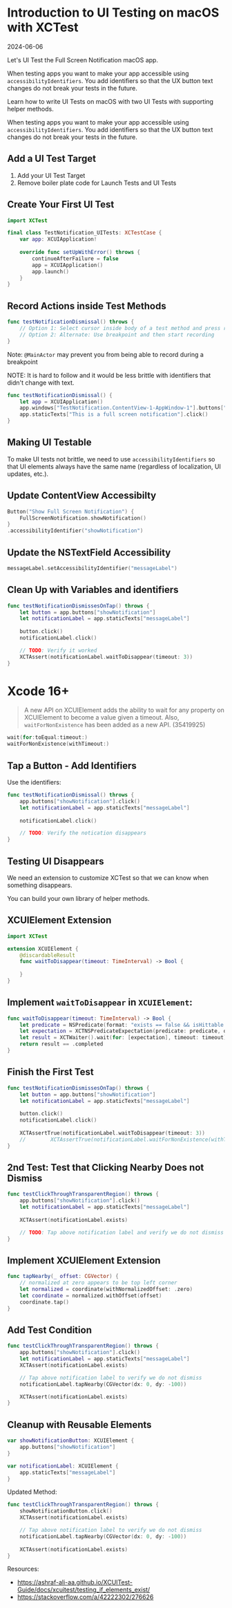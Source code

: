 # Introduction to UI Testing on macOS with XCTest
2024-06-06

Let's UI Test the Full Screen Notification macOS app.

When testing apps you want to make your app accessible using `accessibilityIdentifiers`. You add identifiers so that the UX button text changes do not break your tests in the future.

Learn how to write UI Tests on macOS with two UI Tests with supporting helper methods.

When testing apps you want to make your app accessible using `accessibilityIdentifiers`. You add identifiers so that the UX button text changes do not break your tests in the future.

## Add a UI Test Target

1. Add your UI Test Target
2. Remove boiler plate code for Launch Tests and UI Tests

## Create Your First UI Test

```swift
import XCTest

final class TestNotification_UITests: XCTestCase {
    var app: XCUIApplication!
    
    override func setUpWithError() throws {
        continueAfterFailure = false
        app = XCUIApplication()
        app.launch()
    }
}
```

## Record Actions inside Test Methods


```swift
func testNotificationDismissal() throws {
	// Option 1: Select cursor inside body of a test method and press record
	// Option 2: Alternate: Use breakpoint and then start recording
}
```

Note: `@MainActor` may prevent you from being able to record during a breakpoint

NOTE: It is hard to follow and it would be less brittle with identifiers that didn't change with text.

```swift
func testNotificationDismissal() {
	let app = XCUIApplication()
	app.windows["TestNotification.ContentView-1-AppWindow-1"].buttons["Show Full Screen Notification"].click()
	app.staticTexts["This is a full screen notification"].click()
}
```

## Making UI Testable

To make UI tests not brittle, we need to use `accessibilityIdentifiers` so that UI elements always have the same name (regardless of localization, UI updates, etc.).

## Update ContentView Accessibilty

```swift
Button("Show Full Screen Notification") {
    FullScreenNotification.showNotification()
}
.accessibilityIdentifier("showNotification")
```

## Update the NSTextField Accessibility

```swift
messageLabel.setAccessibilityIdentifier("messageLabel")
```


## Clean Up with Variables and identifiers

```swift
func testNotificationDismissesOnTap() throws {
    let button = app.buttons["showNotification"]
    let notificationLabel = app.staticTexts["messageLabel"]
    
    button.click()
    notificationLabel.click()

	// TODO: Verify it worked
    XCTAssert(notificationLabel.waitToDisappear(timeout: 3))
}
```

# Xcode 16+

> A new API on XCUIElement adds the ability to wait for any property on XCUIElement to become a value given a timeout. Also, `waitForNonExistence` has been added as a new API. (35419925)

```swift
wait(for:toEqual:timeout:)
waitForNonExistence(withTimeout:)
```


## Tap a Button - Add Identifiers

Use the identifiers:

```swift
func testNotificationDismissal() throws {
    app.buttons["showNotification"].click()
    let notificationLabel = app.staticTexts["messageLabel"]
    
    notificationLabel.click()

	// TODO: Verify the notication disappears
}
```


## Testing UI Disappears

We need an extension to customize XCTest so that we can know when something disappears.

You can build your own library of helper methods.

## XCUIElement Extension

```swift
import XCTest

extension XCUIElement {
    @discardableResult
    func waitToDisappear(timeout: TimeInterval) -> Bool {
    
    }
}
```

## Implement `waitToDisappear` in `XCUIElement`:

```swift
func waitToDisappear(timeout: TimeInterval) -> Bool {
    let predicate = NSPredicate(format: "exists == false && isHittable == false")
    let expectation = XCTNSPredicateExpectation(predicate: predicate, object: self)
    let result = XCTWaiter().wait(for: [expectation], timeout: timeout)
    return result == .completed
}
```

## Finish the First Test

```swift
func testNotificationDismissesOnTap() throws {
    let button = app.buttons["showNotification"]
    let notificationLabel = app.staticTexts["messageLabel"]
    
    button.click()
    notificationLabel.click()
    
    XCTAssertTrue(notificationLabel.waitToDisappear(timeout: 3))
    //        XCTAssertTrue(notificationLabel.waitForNonExistence(withTimeout: 3)) // Xcode 16 Beta
}
```


## 2nd Test: Test that Clicking Nearby Does not Dismiss

```swift
func testClickThroughTransparentRegion() throws {
    app.buttons["showNotification"].click()
    let notificationLabel = app.staticTexts["messageLabel"]
           
    XCTAssert(notificationLabel.exists)

    // TODO: Tap above notification label and verify we do not dismiss
}
```

## Implement XCUIElement Extension

```swift
func tapNearby(_ offset: CGVector) {
    // normalized at zero appears to be top left corner
    let normalized = coordinate(withNormalizedOffset: .zero)
    let coordinate = normalized.withOffset(offset)
    coordinate.tap()
}
```

## Add Test Condition

```swift
func testClickThroughTransparentRegion() throws {
    app.buttons["showNotification"].click()
    let notificationLabel = app.staticTexts["messageLabel"]
    XCTAssert(notificationLabel.exists)

    // Tap above notification label to verify we do not dismiss
    notificationLabel.tapNearby(CGVector(dx: 0, dy: -100))

    XCTAssert(notificationLabel.exists)
}
```

## Cleanup with Reusable Elements

```swift
var showNotificationButton: XCUIElement {
    app.buttons["showNotification"]
}

var notificationLabel: XCUIElement {
    app.staticTexts["messageLabel"]
}
```

Updated Method:

```swift
func testClickThroughTransparentRegion() throws {
    showNotificationButton.click()
    XCTAssert(notificationLabel.exists)

    // Tap above notification label to verify we do not dismiss
    notificationLabel.tapNearby(CGVector(dx: 0, dy: -100))
    
    XCTAssert(notificationLabel.exists)
}
```

Resources:
* https://ashraf-ali-aa.github.io/XCUITest-Guide/docs/xcuitest/testing_if_elements_exist/
* https://stackoverflow.com/a/42222302/276626
